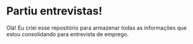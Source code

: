 # Partiu entrevistas!

Olá! Eu criei esse repositório para armazenar todas as informações que estou consolidando para entrevista de emprego. 





